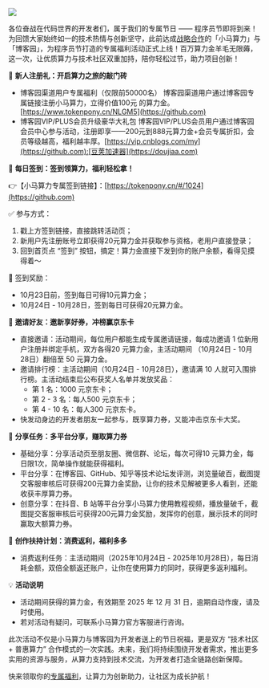 [![](https://img2024.cnblogs.com/blog/35695/202510/35695-20251022133725172-178436354.png)](https://github.com)

各位奋战在代码世界的开发者们，属于我们的专属节日 —— 程序员节即将到来！为回馈大家始终如一的技术热情与创新坚守，此前达成[战略合作](https://github.com)的「小马算力」与「博客园」，为程序员节打造的专属福利活动正式上线！百万算力金羊毛无限薅，这一次，让优质算力与技术社区双重加持，陪你轻松过节，助力项目创新！

📌 **新人注册礼：开启算力之旅的敲门砖**

* 博客园渠道用户专属福利（仅限前50000名）
  博客园渠道用户通过博客园专属链接注册小马算力，立得价值100元 的算力金。[https://www.tokenpony.cn/NLGM5](https://github.com)
* 博客园VIP/PLUS会员升级豪华大礼包
  博客园VIP/PLUS会员用户通过博客园会员中心参与活动，注册即享——200元到888元算力金+会员专属折扣，会员等级越高，福利越丰厚。[https://vip.cnblogs.com/my](https://github.com):[豆荚加速器](https://doujiaa.com)

📌 **每日签到：签到领算力，福利轻松拿！**

👉【小马算力专属签到链接】：[https://tokenpony.cn/#/1024](https://github.com)

✅ 参与方式：

1. 戳上方签到链接，直接跳转活动页；
2. 新用户先注册账号立即获得20元算力金并获取参与资格，老用户直接登录；
3. 回到首页点 “签到” 按钮，搞定！算力金直接下发到你的账户余额，看得见摸得着～

🎁 签到奖励：

* 10月23日前，签到每日可得10元算力金；
* 10月24日 - 10月28日，签到每日可获得20元算力金。

📌 **邀请好友：邀新享好券，冲榜赢京东卡**

* 直接邀请：活动期间，每位用户都能生成专属邀请链接，每成功邀请 1 位新用户注册并绑定手机，双方各得20 元算力金，主活动期间 （10月24日 - 10月28日）翻倍至 50 元算力金。
* 邀请排行榜：主活动期间（10月24日 - 10月28日），邀请满 10 人就可入围排行榜。主活动结束后公布获奖人名单并发放奖品：
  + 第 1 名：1000 元京东卡；
  + 第 2 - 3 名：每人500 元京东卡；
  + 第 4 - 10 名：每人300 元京东卡。
* 快发动身边的开发者朋友一起参与，既享算力券，又能冲击京东卡大奖。

📌 **分享任务：多平台分享，赚取算力券**

* 基础分享：分享活动页至朋友圈、微信群、论坛，每次可得10 元算力金，每日限1次，简单操作就能获得福利。
* 平台分享：在博客园、GitHub、知乎等技术论坛发评测，浏览量破百，截图提交客服审核后可获得200元算力金奖励，让你的技术见解被更多人看到，还能收获丰厚算力券。
* 创意分享：在抖音、B 站等平台分享小马算力使用教程视频，播放量破千，截图提交客服审核后可获得200元算力金奖励，发挥你的创意，展示技术的同时赢取大额算力券。

📌 **创作扶持计划：消费返利，福利多多**

* 消费返利任务：主活动期间（2025年10月24日 - 2025年10月28日），每日消耗金额，双倍全额返还账户，让你在使用算力的同时，获得更多返利福利。

💡 **活动说明**

* 活动期间获得的算力金，有效期至 2025 年 12 月 31 日，逾期自动作废，请及时使用。
* 若对活动有疑问，可联系小马算力官方客服进行咨询。

此次活动不仅是小马算力与博客园为开发者送上的节日祝福，更是双方 “技术社区 + 普惠算力” 合作模式的一次实践。未来，我们将持续围绕开发者需求，推出更多实用的资源与服务，从算力支持到技术交流，为开发者打造全链路创新保障。

快来领取你的[专属福利](https://github.com)，让算力为创新助力，让社区为成长护航！
